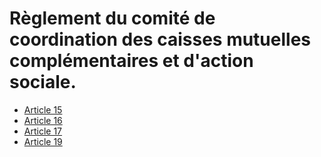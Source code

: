 # Règlement du comité de coordination des caisses mutuelles complémentaires et d'action sociale.

- [Article 15](article-15.md)
- [Article 16](article-16.md)
- [Article 17](article-17.md)
- [Article 19](article-19.md)
